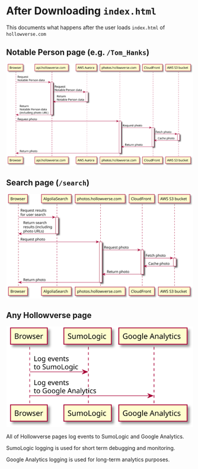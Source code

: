 # After Downloading `index.html`

This documents what happens after the user loads `index.html` of `hollowverse.com`

## Notable Person page (e.g. `/Tom_Hanks`)

<p align="center">
<img src="./diagrams/afterDownloadingIndexHtmlNotablePersonPage.puml.svg">
</p>

## Search page (`/search`)

<p align="center">
<img src="./diagrams/afterDownloadingIndexHtmlSearchPage.puml.svg">
</p>

## Any Hollowverse page

<p align="center">
<img src="./diagrams/afterDownloadingIndexHtmlAnyHollowversePage.puml.svg">
</p>

All of Hollowverse pages log events to SumoLogic and Google Analytics.

SumoLogic logging is used for short term debugging and monitoring.

Google Analytics logging is used for long-term analytics purposes.
